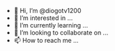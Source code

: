 - 👋 Hi, I’m @diogotv1200
- 👀 I’m interested in ...
- 🌱 I’m currently learning ...
- 💞️ I’m looking to collaborate on ...
- 📫 How to reach me ...

<!---
diogotv1200/diogotv1200 is a ✨ special ✨ repository because its `README.md` (this file) appears on your GitHub profile.
You can click the Preview link to take a look at your chang1
